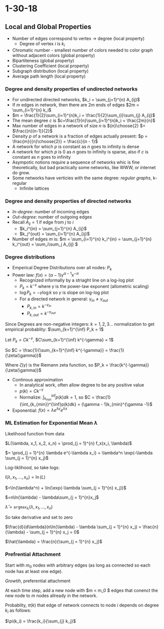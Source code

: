 # 1-30-18

## Local and Global Properties

-   Number of edges correspond to vertex -> degree (local property)
    -   Degree of vertex $i$ is $k_i$ 
-   Chromatic number - smallest number of colors needed to color graph without adjacent colors (global property)
-   Bipartiteness (global property)
-   Clustering Coefficient (local property)
-   Subgraph distribution (local property)
-   Average path length  (local property)

### Degree and density properties of undirected networks

-   For undirected directed networks, $k_i = \sum_{j=1}^{n} A_{ij}$ 
-   If $m$ edges in network, then there are $2m$ ends of edges $2m = \sum_{i=1}^{n} k_i$ 
-   $m = \frac{1}{2}\sum_{i=1}^{n}k_i = \frac{1}{2}\sum_{i}\sum_{j} A_{ij}$
-   The mean degree $c$ is $c=\frac{1}{n}\sum_{i=1}^{n}k_i = \frac{2m}{n}$
-   Max number of edges in a network of size $n$ is ${n}\choose{2} $= $\frac{(n)(n-1)}{2}$
-   Density $p$ of a network is a fraction of edges actually present: $p = \frac{m}{{n}\choose{2}} = \frac{c}{n - 1}$
-   A network for which $p$ is constant as $n$ goes to infinity is dense
-   A network for which $p$ is 0 as $n$ goes to infinity is sparse, also if $c$ is constant as $n$ goes to infinity
-   Asympotic notions require a sequence of networks whic is fine theoretically, but bad practically some networks, like WWW, or internet do grow.
-   Some networks have verticies with the same degree: *regular graphs*, k-regular
    -   Infinite lattices

### Degree and density properties of directed networks

-   *In-degree*: number of incoming edges
-   *Out-degree*: number of outgoing edges
-   Recall $A_{ij} = 1$ if edge from $j$ to $i$
    -   $k_i^{in} = \sum_{j=1}^{n} A_{ij}$
    -   $k_j^{out} = \sum_{i=1}^{n} A_{ij}$
-   Number of edges $m$ is: $m = \sum_{i=1}^{n} k_i^{in} = \sum_{j=1}^{n} k_i^{out} = \sum_i\sum_j A_{ij}  $

### Degree distributions

-   Emperical Degree Distributions over all nodes: $P_k$
-   Power law: $f(x) = (\alpha - 1) \gamma^{\alpha - 1} x^{-\alpha}$
    -   Recognized informally by a striaght line on a log-log plot
    -   $P_k = k^{-\gamma}$ where $\gamma$ is the power-law exponent (allometric scaling)
    -   $\log P_k = -\gamma \log k$ so $\gamma$ is slope on log-log plot
    -   For a directed network in general: $\gamma_{in} \neq \gamma_{out}$
        -   $P_{k, in} = k^{-\gamma_{in}}$
        -   $P_{k, out} = k^{-\gamma_{out}}$

Since Degrees are non-negative integers: $k = 1,2,3…$ normalization to get empirical probablity: $\sum_{k=1}^{\inf} P_k = 1$

Let $P_k = Ck^{-\gamma}$, $C\sum_{k=1}^{\inf} k^{-\gamma} = 1$

So $C = \frac{1}{\sum_{k=1}^{\inf} k^{-\gamma}} = \frac{1}{\zeta(\gamma)}$

Where $\zeta(\gamma)$ is the Riemann zeta function, so $P_k = \frac{k^{-\gamma}}{\zeta(\gamma)}$

-   Continous approximation
    -   In analytical work, often allow degree to be any positive value
    -   $p(k) = Ck^{-\gamma}$
    -   Normalize: $\int_{k_{min}}^{\inf}p(k)dk = 1$, so $C = \frac{1}{\int_{k_{min}}^{\inf}p(k)dk} = (\gamma - 1)k_{min}^{\gamma -1}$
-   Exponential: $f(x) = \lambda e^{\lambda\gamma}e^{\lambda x}$

### ML Estimation for Exponential Mean $\lambda$

Likelihood function from data

$L(\lambda, x_1, x_2, x_n) = \prod_{j = 1}^{n} f_x(x_i, \lambda)$

$= \prod_{j = 1}^{n} \lambda e^{-\lambda x_i} =  \lambda^n \exp(-\lambda \sum_{j = 1}^{n} x_j)$

Log-liklihood, so take logs:

$l(\lambda, x_1, …, x_n) = \ln (L)$

$=\ln(\lambda^n) + \ln(\exp(-\lambda \sum_{j = 1}^{n} x_j))$

$=n\ln(\lambda) - \lambda\sum_{j = 1}^{n}x_j$

$\hat{\lambda} = \texttt{argmax}_{\lambda}(\lambda, x_1, …, x_n)$

So take derivative and set to zero

$\frac{d}{d\lambda}(n\ln(\lambda) - \lambda \sum_{j = 1}^{n} x_j) = \frac{n}{\lambda} - \sum_{j = 1}^{n} x_j = 0$

$\hat{\lambda} = \frac{n}{\sum_{j = 1}^{n} x_j}$

### Prefrential Attachment

Start with $m_0$ nodes with arbitrary edges (as long as connected so each node has at least one edge).

_Growtih_, preferential attachment

At each time step, add a new node with $m < m_0 $ edges that conenct the new node to $m$ nodes allready in the network.

Probablity, $\pi(k)$ that edge of network connects to node $i$ depends on degree $k_i$ as follows:

$\pi(k_i) = \frac{k_i}{\sum_{j} k_j}$



